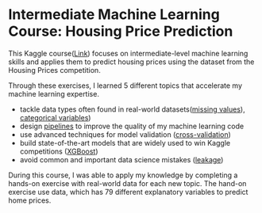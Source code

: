 
# Intermediate Machine Learning Course: Housing Price Prediction

This Kaggle course([Link](https://www.kaggle.com/learn/intermediate-machine-learning)) focuses on intermediate-level machine learning skills and applies them to predict housing prices using the dataset from the Housing Prices competition.


Through these exercises, I learned 5 different topics that accelerate my machine learning expertise. 
- tackle data types often found in real-world datasets([missing values](https://github.com/soyoungchoe/HousingPricesIntermediateML/blob/main/Intermediate%202%20Missing%20Value%20Housing.ipynb)), [categorical variables](https://github.com/soyoungchoe/HousingPricesIntermediateML/blob/main/Intermediate%203%20Categorical%20Variables%20Housing.ipynb))
- design [pipelines](https://github.com/soyoungchoe/HousingPricesIntermediateML/blob/main/Intermediate%204%20Pipeline%20Housing.ipynb) to improve the quality of my machine learning code
- use advanced techniques for model validation ([cross-validation](https://www.kaggle.com/code/alexisbcook/cross-validation))
- build state-of-the-art models that are widely used to win Kaggle competitions ([XGBoost](https://www.kaggle.com/code/alexisbcook/xgboost))
- avoid common and important data science mistakes ([leakage](https://www.kaggle.com/code/alexisbcook/data-leakage))


During this course, I was able to apply my knowledge by completing a hands-on exercise with real-world data for each new topic. The hand-on exercise use data, which has 79 different explanatory variables to predict home prices. 


